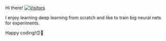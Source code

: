 Hi there!  [![Visitors](https://api.visitorbadge.io/api/visitors?path=https%3A%2F%2Fgithub.com%2Fcreatorcao&label=Visitors%20No.&labelColor=%23fffbc1&countColor=%23b6e2a1&style=flat&labelStyle=none)](https://visitorbadge.io/status?path=https%3A%2F%2Fgithub.com%2Fcreatorcao)

I enjoy learning deep learning from scratch and like to train big neural nets for experiments.

Happy coding!😊🤖
